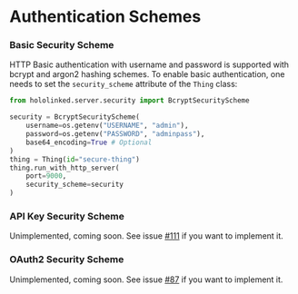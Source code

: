 # Authentication Schemes

### Basic Security Scheme

HTTP Basic authentication with username and password is supported with bcrypt and argon2 hashing schemes. To enable basic authentication, one needs to set the `security_scheme` attribute of the `Thing` class:

```py title="Definition" linenums="1"
from hololinked.server.security import BcryptSecurityScheme

security = BcryptSecurityScheme(
    username=os.getenv("USERNAME", "admin"),
    password=os.getenv("PASSWORD", "adminpass"),
    base64_encoding=True # Optional
)
thing = Thing(id="secure-thing")
thing.run_with_http_server(
    port=9000,
    security_scheme=security
)
```

### API Key Security Scheme

Unimplemented, coming soon. See issue [#111](https://github.com/hololinked-dev/hololinked/issues/111) if you want to implement it.

### OAuth2 Security Scheme

Unimplemented, coming soon. See issue [#87](https://github.com/hololinked-dev/hololinked/issues/87) if you want to implement it.
